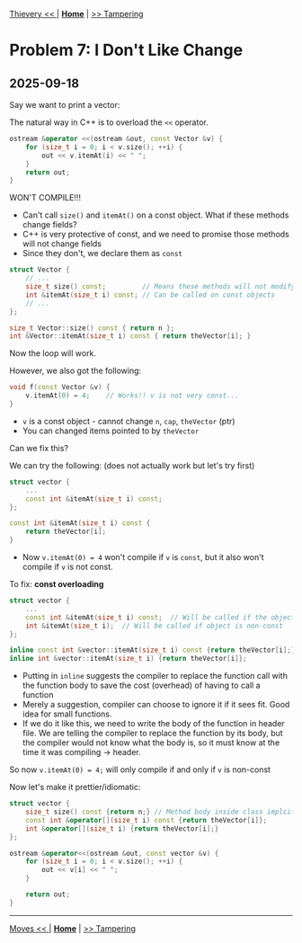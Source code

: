 [Thievery << ](./problem_6.md) | [**Home**](../README.md) | [>> Tampering](./problem_8.md)

# Problem 7: I Don't Like Change
## **2025-09-18**

Say we want to print a vector:

The natural way in C++ is to overload the `<<` operator.

```C++
ostream &operator <<(ostream &out, const Vector &v) {
    for (size_t i = 0; i < v.size(); ++i) {
        out << v.itemAt(i) << " ";
    }
    return out;
}
```
WON'T COMPILE!!!
- Can't call `size()` and `itemAt()` on a const object. What if these methods change fields?
- C++ is very protective of const, and we need to promise those methods will not change fields
- Since they don't, we declare them as `const`

```C++
struct Vector {
    // ...
    size_t size() const;         // Means these methods will not modify fields
    int &itemAt(size_t i) const; // Can be called on const objects
    // ...
};

size_t Vector::size() const { return n };
int &Vector::itemAt(size_t i) const { return theVector[i]; }
```

Now the loop will work.

However, we also got the following:

```C++
void f(const Vector &v) {
    v.itemAt(0) = 4;    // Works!! v is not very const...
}
```
- `v` is a const object - cannot change `n`, `cap`, `theVector` (ptr)
- You can changed items pointed to by `theVector`

Can we fix this?

We can try the following: (does not actually work but let's try first)
```C++
struct vector {
    ...
    const int &itemAt(size_t i) const;
};

const int &itemAt(size_t i) const {
    return theVector[i];
}
```
- Now `v.itemAt(0) = 4` won't compile if `v` is `const`, but it also won't compile if `v` is not const.

To fix: **const overloading**

```C++
struct vector {
    ...
    const int &itemAt(size_t i) const;  // Will be called if the object is const
    int &itemAt(size_t i);  // Will be called if object is non-const
};

inline const int &vector::itemAt(size_t i) const {return theVector[i];}
inline int &vector::itemAt(size_t i) {return theVector[i]};
```

- Putting in `inline` suggests the compiler to replace the function call with the function body to save the cost (overhead) of having to call a function
- Merely a suggestion, compiler can choose to ignore it if it sees fit. Good idea for small functions.
- If we do it like this, we need to write the body of the function in header file. We are telling the compiler to replace the function by its body, but the compiler would not know what the body is, so it must know at the time it was compiling -> header.

So now `v.itemAt(0) = 4;` will only compile if and only if `v` is non-const

Now let's make it prettier/idiomatic:

```C++
struct vector {
    size_t size() const {return n;} // Method body inside class implcity declares the method inline
    const int &operator[](size_t i) const {return theVector[i]};
    int &operator[](size_t i) {return theVector[i];}    
};

ostream &operator<<(ostream &out, const vector &v) {
    for (size_t i = 0; i < v.size(); ++i) {
        out << v[i] << " ";
    }

    return out;
}
```

---
[Moves << ](./problem_6.md) | [**Home**](../README.md) | [>> Tampering](./problem_8.md) 
